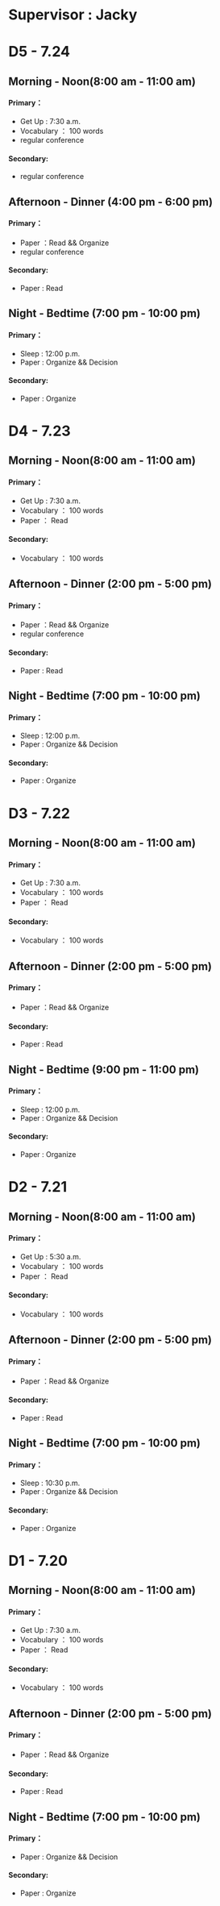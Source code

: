 # **Supervisor : Jacky**
# D5 - 7.24
## Morning - Noon(8:00 am - 11:00 am)
#### Primary：
- Get Up : 7:30 a.m.
- Vocabulary ： 100 words
- regular conference
#### Secondary:
- regular conference

## Afternoon - Dinner (4:00 pm - 6:00 pm)
#### Primary：
- Paper ：Read && Organize
- regular conference
#### Secondary:
- Paper : Read

## Night - Bedtime (7:00 pm - 10:00 pm)
#### Primary：
- Sleep : 12:00 p.m.
- Paper : Organize && Decision
#### Secondary:
- Paper : Organize

# D4 - 7.23
## Morning - Noon(8:00 am - 11:00 am)
#### Primary：
- Get Up : 7:30 a.m.
- Vocabulary ： 100 words
- Paper ： Read
#### Secondary:
- Vocabulary ： 100 words

## Afternoon - Dinner (2:00 pm - 5:00 pm)
#### Primary：
- Paper ：Read && Organize
- regular conference
#### Secondary:
- Paper : Read

## Night - Bedtime (7:00 pm - 10:00 pm)
#### Primary：
- Sleep : 12:00 p.m.
- Paper : Organize && Decision
#### Secondary:
- Paper : Organize

# D3 - 7.22
## Morning - Noon(8:00 am - 11:00 am)
#### Primary：
- Get Up : 7:30 a.m.
- Vocabulary ： 100 words
- Paper ： Read
#### Secondary:
- Vocabulary ： 100 words

## Afternoon - Dinner (2:00 pm - 5:00 pm)
#### Primary：
- Paper ：Read && Organize
#### Secondary:
- Paper : Read

## Night - Bedtime (9:00 pm - 11:00 pm)
#### Primary：
- Sleep : 12:00 p.m.
- Paper : Organize && Decision
#### Secondary:
- Paper : Organize

# D2 - 7.21
## Morning - Noon(8:00 am - 11:00 am)
#### Primary：
- Get Up : 5:30 a.m.
- Vocabulary ： 100 words
- Paper ： Read
#### Secondary:
- Vocabulary ： 100 words

## Afternoon - Dinner (2:00 pm - 5:00 pm)
#### Primary：
- Paper ：Read && Organize
#### Secondary:
- Paper : Read

## Night - Bedtime (7:00 pm - 10:00 pm)
#### Primary：
- Sleep : 10:30 p.m.
- Paper : Organize && Decision
#### Secondary:
- Paper : Organize

# D1 - 7.20
## Morning - Noon(8:00 am - 11:00 am)
#### Primary：
- Get Up : 7:30 a.m.
- Vocabulary ： 100 words
- Paper ： Read
#### Secondary:
- Vocabulary ： 100 words

## Afternoon - Dinner (2:00 pm - 5:00 pm)
#### Primary：
- Paper ：Read && Organize
#### Secondary:
- Paper : Read

## Night - Bedtime (7:00 pm - 10:00 pm)
#### Primary：
- Paper : Organize && Decision
#### Secondary:
- Paper : Organize

